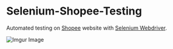 # Selenium-Shopee-Testing
Automated testing on [Shopee](https://shopee.vn/) website with [Selenium Webdriver](https://www.selenium.dev/documentation/webdriver/).

![Imgur Image](https://i.imgur.com/zVgDI5k.jpeg)
